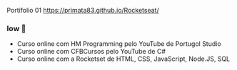  Portifolio 01
 https://primata83.github.io/Rocketseat/

### Iow 👋

- Curso online com HM Programming pelo YouTube de Portugol Studio
- Curso online com CFBCursos pelo YouTube de C#
- Curso online com a Rocketset de HTML, CSS, JavaScript, Node.JS, SQL

